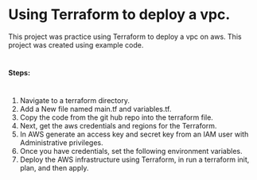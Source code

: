 # Using Terraform to deploy a vpc.
This project was practice using Terraform to deploy a vpc on aws. This project was created using example code.
#
**Steps:**
#
1. Navigate to a terraform directory.
2. Add a New file named main.tf and variables.tf.
3. Copy the code from the git hub repo into the terraform file.
4. Next, get the aws credentials and regions for the Terraform.
5. In AWS generate an access key and secret key from an IAM user with Administrative privileges.
6. Once you have credentials, set the following environment variables.
7. Deploy the AWS infrastructure using Terraform, in run a terraform init, plan, and then apply.
